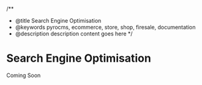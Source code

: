 /**
 * @title Search Engine Optimisation
 * @keywords pyrocms, ecommerce, store, shop, firesale, documentation
 * @description description content goes here
 */
# Search Engine Optimisation

Coming Soon